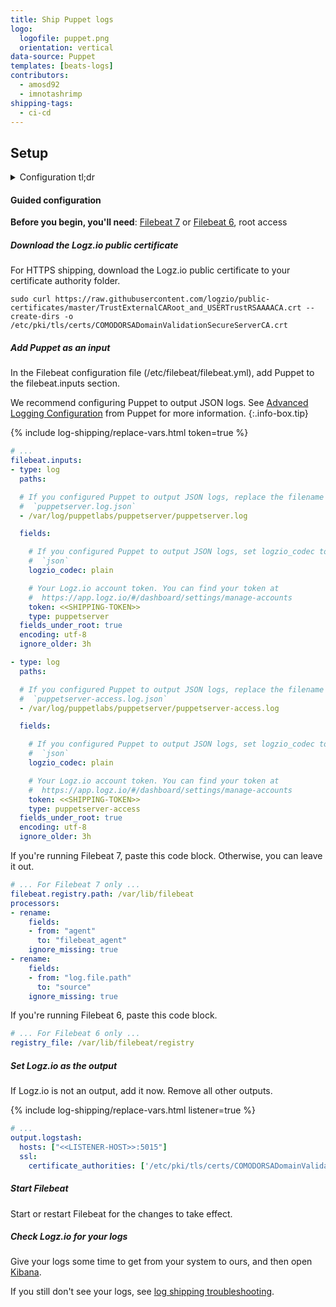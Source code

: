 ```yaml
---
title: Ship Puppet logs
logo:
  logofile: puppet.png
  orientation: vertical
data-source: Puppet
templates: [beats-logs]
contributors:
  - amosd92
  - imnotashrimp
shipping-tags:
  - ci-cd
---
```


## Setup

<details>

<summary>
Configuration tl;dr
</summary>

| Item | Description |
|---|---|
| Files | [Sample configuration](https://raw.githubusercontent.com/logzio/logz-docs/master/shipping-config-samples/logz-filebeat-config.yml) <br> [Logz.io public certificate](https://raw.githubusercontent.com/logzio/public-certificates/master/TrustExternalCARoot_and_USERTrustRSAAAACA.crt) |
| Listener | Port 5015. For help finding your region's listener host, see [Account region]({{site.baseurl}}/user-guide/accounts/account-region.html). |
| Default log location | _Puppet produces lots of different logs. See [Log files installed](https://puppet.com/docs/pe/2018.1/what_gets_installed_and_where.html#log-files-installed) from Puppet Labs for more information._ |
| Log type _\(for preconfigured parsing\)_ | Puppet server: `puppetserver` <br> Puppet server access: `puppetserver-access` |
{:.paramlist}

</details>

#### Guided configuration

**Before you begin, you'll need**:
[Filebeat 7](https://www.elastic.co/guide/en/beats/filebeat/current/filebeat-installation.html) or
[Filebeat 6](https://www.elastic.co/guide/en/beats/filebeat/6.7/filebeat-installation.html),
root access

<div class="tasklist">

##### Download the Logz.io public certificate

For HTTPS shipping, download the Logz.io public certificate to your certificate authority folder.

```shell
sudo curl https://raw.githubusercontent.com/logzio/public-certificates/master/TrustExternalCARoot_and_USERTrustRSAAAACA.crt --create-dirs -o /etc/pki/tls/certs/COMODORSADomainValidationSecureServerCA.crt
```

##### Add Puppet as an input

In the Filebeat configuration file (/etc/filebeat/filebeat.yml), add Puppet to the filebeat.inputs section.

  We recommend configuring Puppet to output JSON logs.
  See [Advanced Logging Configuration](https://puppet.com/docs/puppetserver/5.1/config_logging_advanced.html) from Puppet for more information.
  {:.info-box.tip}

{% include log-shipping/replace-vars.html token=true %}

```yaml
# ...
filebeat.inputs:
- type: log
  paths:

  # If you configured Puppet to output JSON logs, replace the filename with
  #  `puppetserver.log.json`
  - /var/log/puppetlabs/puppetserver/puppetserver.log

  fields:

    # If you configured Puppet to output JSON logs, set logzio_codec to
    #  `json`
    logzio_codec: plain

    # Your Logz.io account token. You can find your token at
    #  https://app.logz.io/#/dashboard/settings/manage-accounts
    token: <<SHIPPING-TOKEN>>
    type: puppetserver
  fields_under_root: true
  encoding: utf-8
  ignore_older: 3h

- type: log
  paths:

  # If you configured Puppet to output JSON logs, replace the filename with
  #  `puppetserver-access.log.json`
  - /var/log/puppetlabs/puppetserver/puppetserver-access.log

  fields:

    # If you configured Puppet to output JSON logs, set logzio_codec to
    #  `json`
    logzio_codec: plain

    # Your Logz.io account token. You can find your token at
    #  https://app.logz.io/#/dashboard/settings/manage-accounts
    token: <<SHIPPING-TOKEN>>
    type: puppetserver-access
  fields_under_root: true
  encoding: utf-8
  ignore_older: 3h
```

If you're running Filebeat 7, paste this code block.
Otherwise, you can leave it out.

```yaml
# ... For Filebeat 7 only ...
filebeat.registry.path: /var/lib/filebeat
processors:
- rename:
    fields:
    - from: "agent"
      to: "filebeat_agent"
    ignore_missing: true
- rename:
    fields:
    - from: "log.file.path"
      to: "source"
    ignore_missing: true
```

If you're running Filebeat 6, paste this code block.

```yaml
# ... For Filebeat 6 only ...
registry_file: /var/lib/filebeat/registry
```

##### Set Logz.io as the output

If Logz.io is not an output, add it now.
Remove all other outputs.

{% include log-shipping/replace-vars.html listener=true %}

```yaml
# ...
output.logstash:
  hosts: ["<<LISTENER-HOST>>:5015"]
  ssl:
    certificate_authorities: ['/etc/pki/tls/certs/COMODORSADomainValidationSecureServerCA.crt']
```

##### Start Filebeat

Start or restart Filebeat for the changes to take effect.

##### Check Logz.io for your logs

Give your logs some time to get from your system to ours, and then open [Kibana](https://app.logz.io/#/dashboard/kibana).

If you still don't see your logs, see [log shipping troubleshooting]({{site.baseurl}}/user-guide/log-shipping/log-shipping-troubleshooting.html).

</div>
